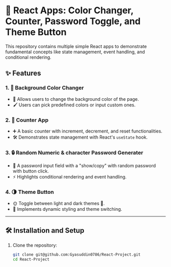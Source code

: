 # 🎨 React Apps: Color Changer, Counter, Password Toggle, and Theme Button

This repository contains multiple simple React apps to demonstrate fundamental concepts like state management, event handling, and conditional rendering.

## ✨ Features

### 1. 🎨 Background Color Changer
- 🌈 Allows users to change the background color of the page.
- 🖌️ Users can pick predefined colors or input custom ones.

### 2. 🔢 Counter App
- ➕ A basic counter with increment, decrement, and reset functionalities.
- 🛠️ Demonstrates state management with React's `useState` hook.

### 3. 🔒 Random Numeric & character Password Generater
- 👀 A password input field with a "show/copy" with random password with button click.
- ⚡ Highlights conditional rendering and event handling.

### 4. 🌗 Theme Button
- 🌞 Toggle between light and dark themes 🌚.
- 🎨 Implements dynamic styling and theme switching.

---

## 🛠️ Installation and Setup

1. Clone the repository:
   ```bash
   git clone git@github.com:Gyasuddin0786/React-Project.git
   cd React-Project
